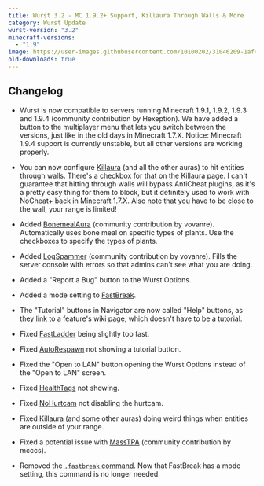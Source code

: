 ```yaml
---
title: Wurst 3.2 - MC 1.9.2+ Support, Killaura Through Walls & More
category: Wurst Update
wurst-version: "3.2"
minecraft-versions:
  - "1.9"
image: https://user-images.githubusercontent.com/10100202/31046209-1af42cc2-a5f5-11e7-845f-3bfe991995a0.jpg
old-downloads: true
---
```

## Changelog

- Wurst is now compatible to servers running Minecraft 1.9.1, 1.9.2, 1.9.3 and 1.9.4 (community contribution by Hexeption). We have added a button to the multiplayer menu that lets you switch between the versions, just like in the old days in Minecraft 1.7.X. Notice: Minecraft 1.9.4 support is currently unstable, but all other versions are working properly.

- You can now configure [Killaura](/wiki/Mods/Killaura/) (and all the other auras) to hit entities through walls. There's a checkbox for that on the Killaura page. I can't guarantee that hitting through walls will bypass AntiCheat plugins, as it's a pretty easy thing for them to block, but it definitely used to work with NoCheat+ back in Minecraft 1.7.X. Also note that you have to be close to the wall, your range is limited!

- Added [BonemealAura](/wiki/Mods/BonemealAura/) (community contribution by vovanre). Automatically uses bone meal on specific types of plants. Use the checkboxes to specify the types of plants.



- Added [LogSpammer](/wiki/Mods/LogSpammer/) (community contribution by vovanre). Fills the server console with errors so that admins can't see what you are doing.

- Added a "Report a Bug" button to the Wurst Options.

- Added a mode setting to [FastBreak](/wiki/Mods/FastBreak/).

- The "Tutorial" buttons in Navigator are now called "Help" buttons, as they link to a feature's wiki page, which doesn't have to be a tutorial.

- Fixed [FastLadder](/wiki/Mods/FastLadder/) being slightly too fast.

- Fixed [AutoRespawn](/wiki/Mods/AutoRespawn/) not showing a tutorial button.

- Fixed the "Open to LAN" button opening the Wurst Options instead of the "Open to LAN" screen.

- Fixed [HealthTags](/wiki/Mods/HealthTags/) not showing.

- Fixed [NoHurtcam](/wiki/Mods/NoHurtcam/) not disabling the hurtcam.

- Fixed Killaura (and some other auras) doing weird things when entities are outside of your range.

- Fixed a potential issue with [MassTPA](/wiki/Mods/MassTPA/) (community contribution by mcccs).

- Removed the [`.fastbreak` command](/wiki/Commands/fastbreak/). Now that FastBreak has a mode setting, this command is no longer needed.
